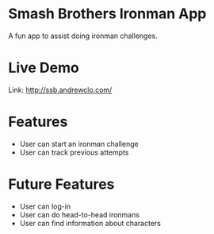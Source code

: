 # Smash Brothers Ironman App
A fun app to assist doing ironman challenges.

# Live Demo
Link: http://ssb.andrewclo.com/

# Features
- User can start an ironman challenge
- User can track previous attempts 

# Future Features 
- User can log-in
- User can do head-to-head ironmans
- User can find information about characters

